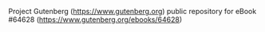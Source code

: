 Project Gutenberg (https://www.gutenberg.org) public repository for
eBook #64628 (https://www.gutenberg.org/ebooks/64628)
